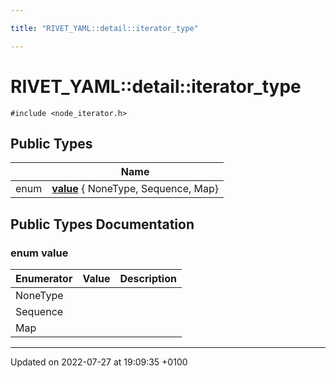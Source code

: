 ```yaml
---

title: "RIVET_YAML::detail::iterator_type"

---
```


# RIVET_YAML::detail::iterator_type






`#include <node_iterator.h>`

## Public Types

|                | Name           |
| -------------- | -------------- |
| enum| **[value](http://example.org/classes/structrivet__yaml_1_1detail_1_1iterator__type/#enum-value)** { NoneType, Sequence, Map} |

## Public Types Documentation

### enum value

| Enumerator | Value | Description |
| ---------- | ----- | ----------- |
| NoneType | |   |
| Sequence | |   |
| Map | |   |




-------------------------------

Updated on 2022-07-27 at 19:09:35 +0100